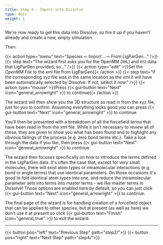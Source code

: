 ```yaml
---
title: Step 3 - Import into Dissolve
type: docs
weight: 1
---
```


We're now ready to get this data into Dissolve, so fire it up if you haven't already and create a new, empty simulation.

Then:

{{< action type="menu" text="Species &#8680; Import... &#8680; From LigParGen..." />}}
{{< step text="The wizard first asks you for the OpenMM (`XML`) and `XYZ` data that LigParGen provided, so..." />}}
{{< action type="edit" >}}Set the _OpenMM File_ to the xml file from LigParGen{{< /action >}}
{{< step text="If the corresponding xyz file was in the same location as the xml it will have been automatically selected by Dissolve. If not, select it now." />}}
{{< action type="mouse" >}}Press {{< gui-button text="Next" icon="general_arrowright" >}} to continue{{< /action >}}

The wizard will then show you the 3D structure as read in from the xyz file, just for you to confirm. Assuming everything looks good you can press {{< gui-button text="Next" icon="general_arrowright" >}} to continue.

You'll then be presented with a breakdown of all the forcefield terms that have been read in from the xml file. While it isn't necessary to review all of these, they are given to show you what has been found and to highlight any obvious failings of the process (e.g. zero bond terms etc.).  Take a look through the data if you like, then press {{< gui-button text="Next" icon="general_arrowright" >}} to continue.

The wizard then focuses specifically on how to introduce the terms defined in the  LigParGen data. It's often the case that, except for very small molecules, there will exist atom types or intramolecular interactions (e.g. bond or angle terms) that use identical parameters. On those occasions it's good to fold identical atom types into one, and reduce the intramolecular parameter sets into terms into master terms - we like master terms in Dissolve! Those options are enabled here by default, so you can just click {{< gui-button text="Next" icon="general_arrowright" >}} to continue.

The final page of the wizard is for handling creation of a forcefield object that can be applied to other species, but at present (as well as here) we don't use it at present so click {{< gui-button text="Finish" icon="general_true" >}} to exit the wizard.

* * *
{{< button pos="left" text="Previous Step" path="step2/">}}
{{< button pos="right" text="Next Step" path="step4/">}}
